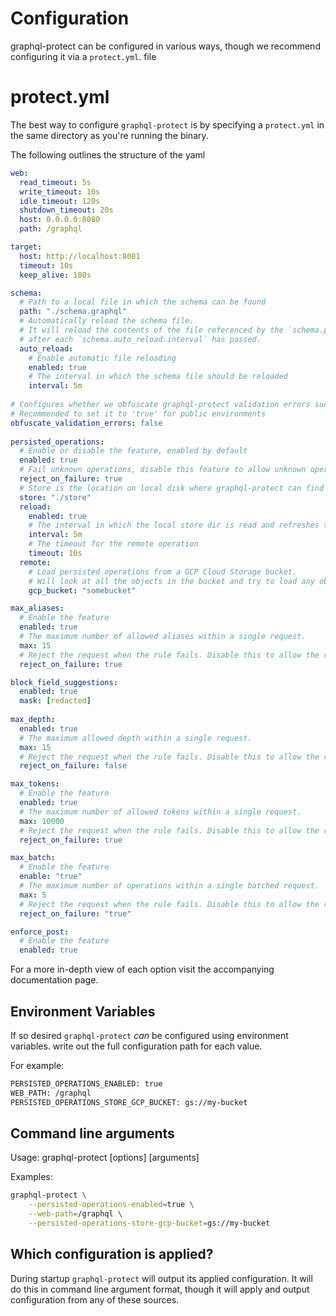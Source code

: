 # Configuration

graphql-protect can be configured in various ways, though we recommend configuring it via a `protect.yml`. file

<!-- TOC -->

# protect.yml

The best way to configure `graphql-protect` is by specifying a `protect.yml` in the same directory as you're running the binary.

The following outlines the structure of the yaml

```yaml
web:
  read_timeout: 5s
  write_timeout: 10s
  idle_timeout: 120s
  shutdown_timeout: 20s
  host: 0.0.0.0:8080
  path: /graphql

target:
  host: http://localhost:8081
  timeout: 10s
  keep_alive: 180s

schema:
  # Path to a local file in which the schema can be found
  path: "./schema.graphql"
  # Automatically reload the schema file. 
  # It will reload the contents of the file referenced by the `schema.path` configuration option
  # after each `schema.auto_reload.interval` has passed.
  auto_reload:
    # Enable automatic file reloading
    enabled: true
    # The interval in which the schema file should be reloaded
    interval: 5m
    
# Configures whether we obfuscate graphql-protect validation errors such as max_aliases/max_tokens
# Recommended to set it to 'true' for public environments
obfuscate_validation_errors: false    
    
persisted_operations:
  # Enable or disable the feature, enabled by default
  enabled: true
  # Fail unknown operations, disable this feature to allow unknown operations to reach your GraphQL API
  reject_on_failure: true
  # Store is the location on local disk where graphql-protect can find the persisted operations, it loads any `*.json` files on disk
  store: "./store"
  reload:
    enabled: true
    # The interval in which the local store dir is read and refreshes the internal state
    interval: 5m
    # The timeout for the remote operation
    timeout: 10s
  remote:
    # Load persisted operations from a GCP Cloud Storage bucket.
    # Will look at all the objects in the bucket and try to load any object with a `.json` extension
    gcp_bucket: "somebucket"

max_aliases:
  # Enable the feature
  enabled: true
  # The maximum number of allowed aliases within a single request.
  max: 15
  # Reject the request when the rule fails. Disable this to allow the request
  reject_on_failure: true

block_field_suggestions:
  enabled: true
  mask: [redacted]
  
max_depth:
  enabled: true
  # The maximum allowed depth within a single request.
  max: 15
  # Reject the request when the rule fails. Disable this to allow the request
  reject_on_failure: false

max_tokens:
  # Enable the feature
  enabled: true
  # The maximum number of allowed tokens within a single request.
  max: 10000
  # Reject the request when the rule fails. Disable this to allow the request regardless of token count.
  reject_on_failure: true

max_batch:
  # Enable the feature
  enable: "true"
  # The maximum number of operations within a single batched request.
  max: 5
  # Reject the request when the rule fails. Disable this to allow the request regardless of token count.
  reject_on_failure: "true"

enforce_post:
  # Enable the feature
  enabled: true
```

For a more in-depth view of each option visit the accompanying documentation page.

## Environment Variables

If so desired `graphql-protect` _can_ be configured using environment variables. write out the full configuration path for each value.

For example:

```bash
PERSISTED_OPERATIONS_ENABLED: true
WEB_PATH: /graphql
PERSISTED_OPERATIONS_STORE_GCP_BUCKET: gs://my-bucket
```

## Command line arguments

Usage: graphql-protect [options] [arguments]

Examples:

```bash
graphql-protect \
    --persisted-operations-enabled=true \
    --web-path=/graphql \
    --persisted-operations-store-gcp-bucket=gs://my-bucket
```

## Which configuration is applied?

During startup `graphql-protect` will output its applied configuration. It will do this in command line argument format, though it will apply and output configuration from any of these sources.